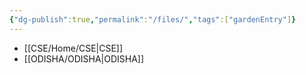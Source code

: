 ```yaml
---
{"dg-publish":true,"permalink":"/files/","tags":["gardenEntry"]}
---
```



- [[CSE/Home/CSE\|CSE]]
- [[ODISHA/ODISHA\|ODISHA]]
